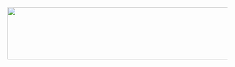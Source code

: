 
<a href="https://www.gitanimals.org/en_US?utm_medium=image&utm_source=DuckBaee&utm_content=line">
  <img
    src="https://render.gitanimals.org/lines/DuckBaee"
    width="1000"
    height="120"
  />
</a>
  
